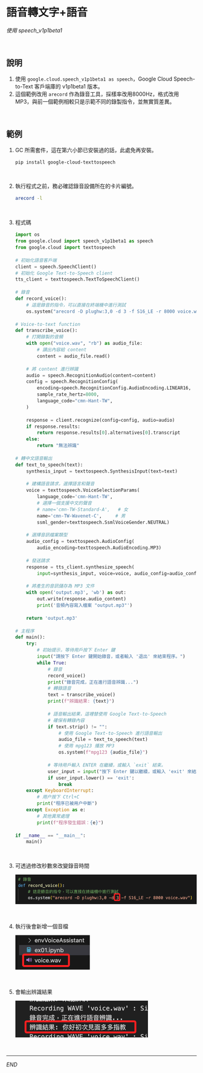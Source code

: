 # 語音轉文字+語音

_使用 speech_v1p1beta1_

<br>

## 說明

1. 使用 `google.cloud.speech_v1p1beta1 as speech`，Google Cloud Speech-to-Text 客戶端庫的 v1p1beta1 版本。
2. 這個範例改用 `arecord` 作為錄音工具，採樣率改用8000Hz，格式改用 MP3，與前一個範例相較只是示範不同的錄製指令，並無實質差異。

<br>

## 範例

1. GC 所需套件，這在第六小節已安裝過的話，此處免再安裝。

   ```bash
   pip install google-cloud-texttospeech
   ```

<br>

2. 執行程式之前，務必確認錄音設備所在的卡片編號。 

    ```bash
    arecord -l
    ```

<br>

3. 程式碼


   ```python
   import os
   from google.cloud import speech_v1p1beta1 as speech
   from google.cloud import texttospeech

   # 初始化語音客戶端
   client = speech.SpeechClient()
   # 初始化 Google Text-to-Speech client
   tts_client = texttospeech.TextToSpeechClient()

   # 錄音
   def record_voice():
       # 這是錄音的指令，可以直接在終端機中進行測試
       os.system("arecord -D plughw:3,0 -d 3 -f S16_LE -r 8000 voice.wav")

   # Voice-to-text function
   def transcribe_voice():
       # 打開錄製的音頻
       with open("voice.wav", "rb") as audio_file:
           # 讀出內容給 content
           content = audio_file.read()

       # 將 content 進行辨識
       audio = speech.RecognitionAudio(content=content)
       config = speech.RecognitionConfig(
           encoding=speech.RecognitionConfig.AudioEncoding.LINEAR16,
           sample_rate_hertz=8000,
           language_code="cmn-Hant-TW",
       )

       response = client.recognize(config=config, audio=audio)
       if response.results:
           return response.results[0].alternatives[0].transcript
       else:
           return "無法辨識"

   # 轉中文語音輸出
   def text_to_speech(text):
       synthesis_input = texttospeech.SynthesisInput(text=text)

       # 建構語音請求，選擇語言和聲音
       voice = texttospeech.VoiceSelectionParams(
           language_code='cmn-Hant-TW',
           # 選擇一個支援中文的聲音
           # name='cmn-TW-Standard-A',   # 女
           name='cmn-TW-Wavenet-C',     # 男
           ssml_gender=texttospeech.SsmlVoiceGender.NEUTRAL)

       # 選擇音訊檔案類型
       audio_config = texttospeech.AudioConfig(
           audio_encoding=texttospeech.AudioEncoding.MP3)

       # 發送請求
       response = tts_client.synthesize_speech(
           input=synthesis_input, voice=voice, audio_config=audio_config)

       # 將產生的音訊儲存為 MP3 文件
       with open('output.mp3', 'wb') as out:
           out.write(response.audio_content)
           print('音頻內容寫入檔案 "output.mp3"')

       return 'output.mp3'

   # 主程序
   def main():
       try:
           # 初始提示，等待用戶按下 Enter 鍵
           input("請按下 Enter 鍵開始錄音，或者輸入 '退出' 來結束程序。") 
           while True:
               # 錄音
               record_voice()
               print("錄音完成，正在進行語音辨識...")
               # 轉錄語音
               text = transcribe_voice()
               print(f"辨識結果: {text}")

               # 語音輸出結果，這裡替使用 Google Text-to-Speech
               # 確保有轉錄內容
               if text.strip() != "":
                   # 使用 Google Text-to-Speech 進行語音輸出
                   audio_file = text_to_speech(text) 
                   # 使用 mpg123 播放 MP3
                   os.system(f"mpg123 {audio_file}")  

               # 等待用戶輸入 ENTER 在繼續，或輸入 `exit` 結束。
               user_input = input("按下 Enter 鍵以繼續，或輸入 'exit' 來結束程序。")
               if user_input.lower() == 'exit':
                   break
       except KeyboardInterrupt:
           # 用户按下 Ctrl+C
           print("程序已被用户中斷")
       except Exception as e:
           # 其他異常處理
           print(f"程序發生錯誤：{e}")

   if __name__ == "__main__":
       main()
   ```

<br>

3. 可透過修改秒數來改變錄音時間

   ![](images/img_13.png)

<br>

4. 執行後會新增一個音檔

   ![](images/img_14.png)

<br>

5. 會輸出辨識結果

   ![](images/img_15.png)

<br>

---

_END_
